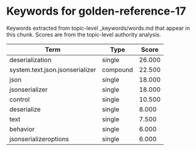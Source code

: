 # Keywords for golden-reference-17

Keywords extracted from topic-level _keywords/words.md that appear in this chunk.
Scores are from the topic-level authority analysis.

| Term | Type | Score |
|------|------|-------|
| deserialization | single | 26.000 |
| system.text.json.jsonserializer | compound | 22.500 |
| json | single | 18.000 |
| jsonserializer | single | 18.000 |
| control | single | 10.500 |
| deserialize | single | 8.000 |
| text | single | 7.500 |
| behavior | single | 6.000 |
| jsonserializeroptions | single | 6.000 |
